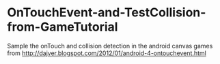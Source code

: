 OnTouchEvent-and-TestCollision-from-GameTutorial
================================================
Sample the onTouch and collision detection in the android canvas games from http://dajver.blogspot.com/2012/01/android-4-ontouchevent.html
